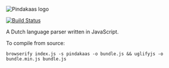 ![Pindakaas logo](http://i.imgur.com/fDHZYfC.png)

[![Build Status](https://travis-ci.org/simplyGits/pindakaas.svg)](https://travis-ci.org/simplyGits/pindakaas)

A Dutch language parser written in JavaScript.

To compile from source:

    browserify index.js -s pindakaas -o bundle.js && uglifyjs -o bundle.min.js bundle.js
